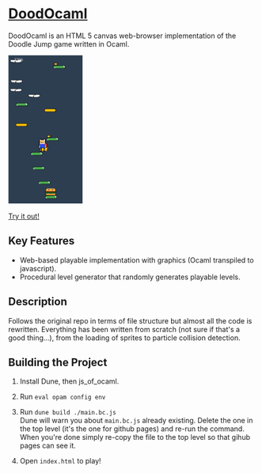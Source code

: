 [DoodOcaml](https://dlqs.github.io/DoodOCaml/)
=============
DoodOcaml is an HTML 5 canvas web-browser implementation of the Doodle Jump game written in Ocaml.

<img src="https://github.com/dlqs/DoodOcaml/raw/master/screenshots/screenshot1.png" height="300">

[Try it out!](https://dlqs.github.io/DoodOCaml/)

## Key Features
* Web-based playable implementation with graphics (Ocaml transpiled to javascript).
* Procedural level generator that randomly generates playable levels.

## Description
Follows the original repo in terms of file structure but almost all the code is rewritten. Everything has been written from scratch (not sure if that's a good thing...), from the loading of sprites to particle collision detection.

## Building the Project
1. Install Dune, then js_of_ocaml.

2. Run `eval opam config env`

3. Run `dune build ./main.bc.js`  
 Dune will warn you about `main.bc.js` already existing. Delete the one in the top level (it's the one for github pages) and re-run the command. When you're done simply re-copy the file to the top level so that gihub pages can see it.

4. Open `index.html` to play!

